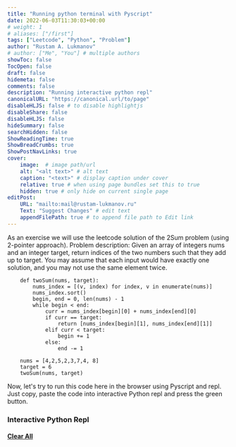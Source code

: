 ```yaml
---
title: "Running python terminal with Pyscript"
date: 2022-06-03T11:30:03+00:00
# weight: 1
# aliases: ["/first"]
tags: ["Leetcode", "Python", "Problem"]
author: "Rustam A. Lukmanov"
# author: ["Me", "You"] # multiple authors
showToc: false
TocOpen: false
draft: false
hidemeta: false
comments: false
description: "Running interactive python repl"
canonicalURL: "https://canonical.url/to/page"
disableHLJS: false # to disable highlightjs
disableShare: false
disableHLJS: false
hideSummary: false
searchHidden: false
ShowReadingTime: true
ShowBreadCrumbs: true
ShowPostNavLinks: true
cover:
    image:  # image path/url
    alt: "<alt text>" # alt text
    caption: "<text>" # display caption under cover
    relative: true # when using page bundles set this to true
    hidden: true # only hide on current single page
editPost:
    URL: "mailto:mail@rustam-lukmanov.ru"
    Text: "Suggest Changes" # edit text
    appendFilePath: true # to append file path to Edit link
---
```


<p></p>
As an exercise we will use the leetcode solution of the 2Sum problem (using 2-pointer approach).
Problem description: Given an array of integers nums and an integer target, return indices of the two numbers such that they add up to target. You may assume that each input would have exactly one solution, and you may not use the same element twice.

```
    def twoSum(nums, target):
        nums_index = [(v, index) for index, v in enumerate(nums)]
        nums_index.sort()
        begin, end = 0, len(nums) - 1
        while begin < end:
            curr = nums_index[begin][0] + nums_index[end][0]
            if curr == target:
                return [nums_index[begin][1], nums_index[end][1]]
            elif curr < target:
                begin += 1
            else:
                end -= 1

    nums = [4,2,5,2,3,7,4, 8]
    target = 6
    twoSum(nums, target)
```

Now, let's try to run this code here in the browser using Pyscript and repl. Just copy, paste the code into interactive Python repl and press the green button.

<h3>Interactive Python Repl</h3>
<div>
    <script defer src="https://pyscript.net/alpha/pyscript.js"></script>
        <h4><a href="/posts/leetcode-1/">Clear All</a></h4>
    <py-repl id="repl" auto-generate="True"></py-repl>
</div>
